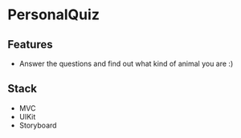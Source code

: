 # PersonalQuiz
## Features
- Answer the questions and find out what kind of animal you are :)
## Stack
- MVC
- UIKit
- Storyboard
